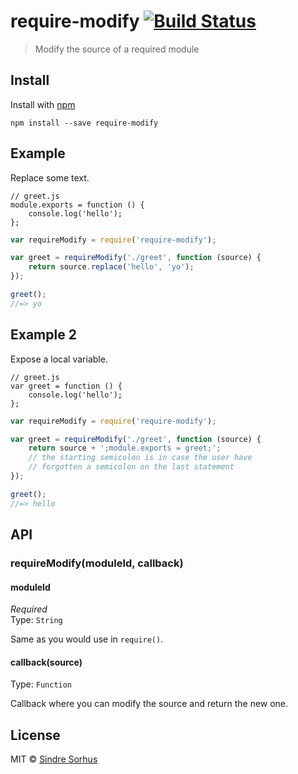 # require-modify [![Build Status](https://travis-ci.org/sindresorhus/require-modify.png?branch=master)](http://travis-ci.org/sindresorhus/require-modify)

> Modify the source of a required module


## Install

Install with [npm](https://npmjs.org/package/require-modify)

```
npm install --save require-modify
```


## Example

Replace some text.

```
// greet.js
module.exports = function () {
	console.log('hello');
};
```

```js
var requireModify = require('require-modify');

var greet = requireModify('./greet', function (source) {
	return source.replace('hello', 'yo');
});

greet();
//=> yo
```

## Example 2

Expose a local variable.

```
// greet.js
var greet = function () {
	console.log('hello');
};
```

```js
var requireModify = require('require-modify');

var greet = requireModify('./greet', function (source) {
	return source + ';module.exports = greet;';
	// the starting semicolon is in case the user have
	// forgotten a semicolon on the last statement
});

greet();
//=> hello
```


## API

### requireModify(moduleId, callback)

#### moduleId

*Required*  
Type: `String`

Same as you would use in `require()`.

#### callback(source)

Type: `Function`

Callback where you can modify the source and return the new one.


## License

MIT © [Sindre Sorhus](http://sindresorhus.com)
